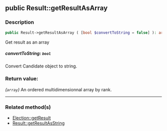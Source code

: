 ## public Result::getResultAsArray

### Description    

```php
public Result->getResultAsArray ( [bool $convertToString = false] ): array
```

Get result as an array
    

##### **convertToString:** *```bool```*   
Convert Candidate object to string.    


### Return value:   

*(```array```)* An ordered multidimensionnal array by rank.


---------------------------------------

### Related method(s)      

* [Election::getResult](../Election%20Class/public%20Election--getResult.md)    
* [Result::getResultAsString](../Result%20Class/public%20Result--getResultAsString.md)    
